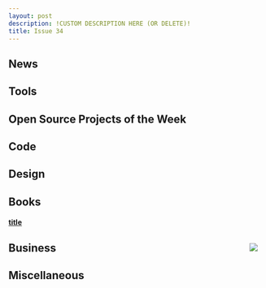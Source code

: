 ```yaml
---
layout: post
description: !CUSTOM DESCRIPTION HERE (OR DELETE)!
title: Issue 34
---
```

## News

## Tools

## Open Source Projects of the Week

## Code

## Design

## Books

#### [title](url)
<img src="image-url" style="float: right; margin: 1em;" /> 

## Business

## Miscellaneous
